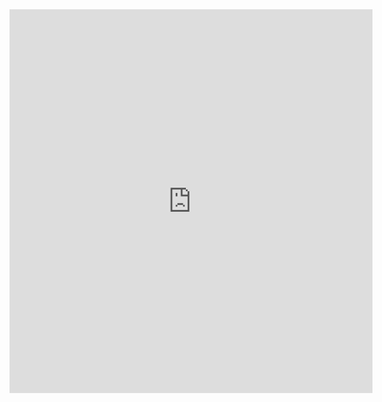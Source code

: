 <iframe src="https://docs.google.com/forms/d/e/1FAIpQLSfEKPLrmY7iSwAPGbJwKK_0CecCXGK6D2pIS7nxWoNkIBHtgA/viewform?embedded=true" width="640" height="675" frameborder="0" marginheight="0" marginwidth="0">読み込んでいます…</iframe>